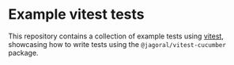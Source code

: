 # Example vitest tests

This repository contains a collection of example tests using [vitest](https://vitest.dev/), showcasing how to write tests using the `@jagoral/vitest-cucumber` package.